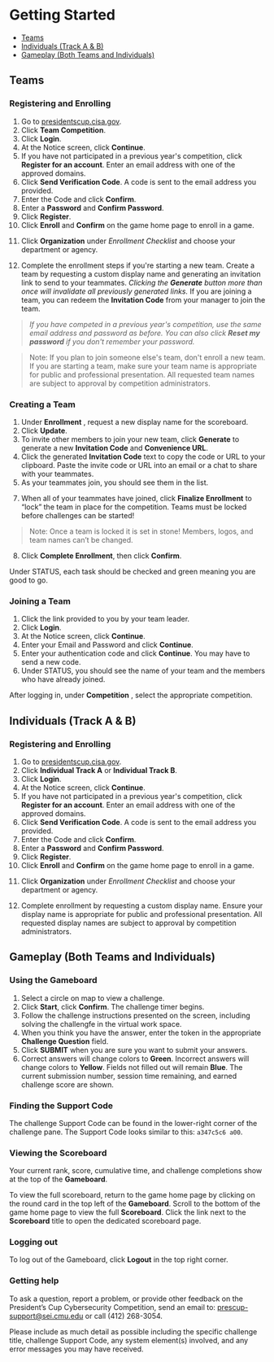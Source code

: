 
# Getting Started

- [Teams](#teams)
- [Individuals (Track A & B)](#individuals)
- [Gameplay (Both Teams and Individuals)](#gameplay)

<h2 id="teams">Teams</h2>

### Registering and Enrolling

 1. Go to [presidentscup.cisa.gov](https://presidentscup.cisa.gov).
 2. Click **Team Competition**.
 3. Click **Login**.
 4. At the Notice screen, click **Continue**.
 5. If you have not participated in a previous year's competition, click **Register for an account**. Enter an email address with one of the approved domains.
 6. Click **Send Verification Code**. A code is sent to the email address you provided.
 7. Enter the Code and click **Confirm**.
 8. Enter a **Password** and **Confirm Password**.
 9. Click **Register**.
 10. Click **Enroll** and **Confirm** on the game home page to enroll in a game.
 <!-- This step is still pending addition of Organization support -->
 11. Click **Organization** under _Enrollment Checklist_ and choose your department or agency.

 12. Complete the enrollment steps if you're starting a new team. Create a team by requesting a custom display name and generating an invitation link to send to your teammates. *Clicking the **Generate** button more than once will invalidate all previously generated links.*
 If you are joining a team, you can redeem the **Invitation Code** from your manager to join the team.

> *If you have competed in a previous year's competition, use the same email address and password as before. You can also click **Reset my password** if you don't remember your password.*

> Note: If you plan to join someone else's team, don't enroll a new team. If you are starting a team, make sure your team name is appropriate for public and professional presentation. All requested team names are subject to approval by competition administrators.


### Creating a Team

1. Under **Enrollment** , request a new display name for the scoreboard.
2. Click **Update**.
3. To invite other members to join your new team, click **Generate** to generate a new **Invitation Code** and **Convenience URL**.
4. Click the generated **Invitation Code** text to copy the code or URL to your clipboard. Paste the invite code or URL into an email or a chat to share with your teammates.
5. As your teammates join, you should see them in the list.
<!-- Not sure if anything under this line still applies to this section. Need to test inviting team members (Not able to test yet) -->
7. When all of your teammates have joined, click **Finalize Enrollment** to “lock” the team in place for the competition. Teams must be locked before challenges can be started!

> Note: Once a team is locked it is set in stone! Members, logos, and team names can’t be changed.

8. Click **Complete Enrollment**, then click **Confirm**.

Under STATUS, each task should be checked and green meaning you are good to go.

### Joining a Team

1. Click the link provided to you by your team leader.
2. Click **Login**.
3. At the Notice screen, click **Continue**.
4. Enter your Email and Password and click **Continue**.
5. Enter your authentication code and click **Continue**. You may have to send a new code.
6. Under STATUS, you should see the name of your team and the members who have already joined.

After logging in, under **Competition** , select the appropriate competition.

<h2 id="individuals">Individuals (Track A & B)</h2>

### Registering and Enrolling

 1. Go to [presidentscup.cisa.gov](https://presidentscup.cisa.gov).
 2. Click **Individual Track A** or **Individual Track B**.
 3. Click **Login**.
 4. At the Notice screen, click **Continue**.
 5. If you have not participated in a previous year's competition, click **Register for an account**. Enter an email address with one of the approved domains.
 6. Click **Send Verification Code**. A code is sent to the email address you provided.
 7. Enter the Code and click **Confirm**.
 8. Enter a **Password** and **Confirm Password**.
 9. Click **Register**.
 10. Click **Enroll** and **Confirm** on the game home page to enroll in a game.
 <!-- This step is still pending addition of Organization support -->
 11. Click **Organization** under _Enrollment Checklist_ and choose your department or agency.

 13. Complete enrollment by requesting a custom display name. Ensure your display name is appropriate for public and professional presentation. All requested display names are subject to approval by competition administrators.

<h2 id="gameplay">Gameplay (Both Teams and Individuals)</h2>

### Using the Gameboard

1. Select a circle on map to view a challenge.
2. Click **Start**, click **Confirm**. The challenge timer begins.
3. Follow the challenge instructions presented on the screen, including solving the challengfe in the virtual work space.
4. When you think you have the answer, enter the token in the appropriate **Challenge Question** field.
5. Click **SUBMIT** when you are sure you want to submit your answers.
6. Correct answers will change colors to **Green**. Incorrect answers will change colors to **Yellow**. Fields not filled out will remain **Blue**. The current submission number, session time remaining, and earned challenge score are shown.

### Finding the Support Code

The challenge Support Code can be found in the lower-right corner of the challenge pane. The Support Code looks similar to this: `a347c5c6 a00`.

### Viewing the Scoreboard

Your current rank, score, cumulative time, and challenge completions show at the top of the **Gameboard**. 

To view the full scoreboard, return to the game home page by clicking on the round card in the top left of the **Gameboard**. Scroll to the bottom of the game home page to view the full **Scoreboard**. Click the link next to the **Scoreboard** title to open the dedicated scoreboard page.

### Logging out

To log out of the Gameboard, click **Logout** in the top right corner.

### Getting help

To ask a question, report a problem, or provide other feedback on the President’s Cup Cybersecurity Competition, send an email to: [prescup-support@sei.cmu.edu](mailto:prescup-support@sei.cmu.edu) or call (412) 268-3054.

Please include as much detail as possible including the specific challenge title, challenge Support Code, any system element(s) involved, and any error messages you may have received.
